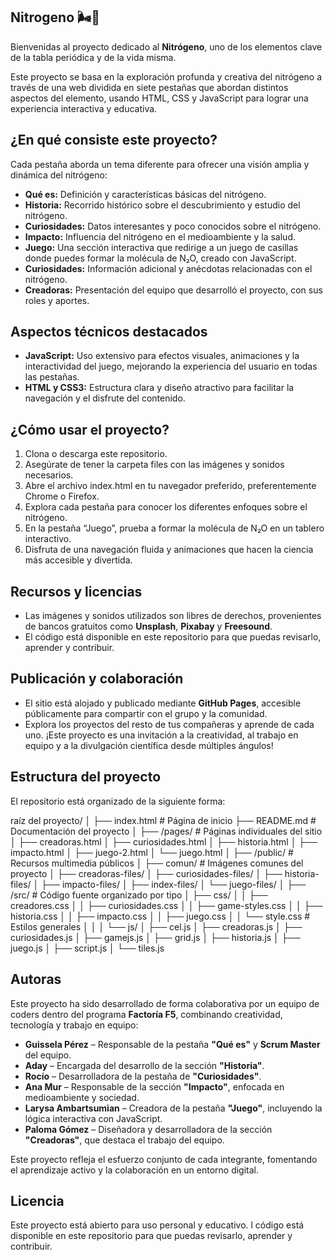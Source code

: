 ## Nitrogeno  🌬️🔬

Bienvenidas al proyecto dedicado al **Nitrógeno**, uno de los elementos clave de la tabla periódica y de la vida misma.

Este proyecto se basa en la exploración profunda y creativa del nitrógeno a través de una web dividida en siete pestañas que abordan distintos aspectos del elemento, usando HTML, CSS y JavaScript para lograr una experiencia interactiva y educativa.

## ¿En qué consiste este proyecto?

Cada pestaña aborda un tema diferente para ofrecer una visión amplia y dinámica del nitrógeno:

- **Qué es:** Definición y características básicas del nitrógeno.  
- **Historia:** Recorrido histórico sobre el descubrimiento y estudio del nitrógeno.  
- **Curiosidades:** Datos interesantes y poco conocidos sobre el nitrógeno.  
- **Impacto:** Influencia del nitrógeno en el medioambiente y la salud.  
- **Juego:** Una sección interactiva que redirige a un juego de casillas donde puedes formar la molécula de N₂O, creado con JavaScript.  
- **Curiosidades:** Información adicional y anécdotas relacionadas con el nitrógeno.  
- **Creadoras:** Presentación del equipo que desarrolló el proyecto, con sus roles y aportes.

## Aspectos técnicos destacados

- **JavaScript:** Uso extensivo para efectos visuales, animaciones y la interactividad del juego, mejorando la experiencia del usuario en todas las pestañas.  
- **HTML y CSS3:** Estructura clara y diseño atractivo para facilitar la navegación y el disfrute del contenido.

## ¿Cómo usar el proyecto?

1. Clona o descarga este repositorio.
2. Asegúrate de tener la carpeta files con las imágenes y sonidos necesarios.
3. Abre el archivo index.html en tu navegador preferido, preferentemente Chrome o Firefox.
4. Explora cada pestaña para conocer los diferentes enfoques sobre el nitrógeno.  
5. En la pestaña “Juego”, prueba a formar la molécula de N₂O en un tablero interactivo.  
6. Disfruta de una navegación fluida y animaciones que hacen la ciencia más accesible y divertida.

## Recursos y licencias

- Las imágenes y sonidos utilizados son libres de derechos, provenientes de bancos gratuitos como **Unsplash**, **Pixabay** y **Freesound**.  
- El código está disponible en este repositorio para que puedas revisarlo, aprender y contribuir.

## Publicación y colaboración

- El sitio está alojado y publicado mediante **GitHub Pages**, accesible públicamente para compartir con el grupo y la comunidad.  
- Explora los proyectos del resto de tus compañeras y aprende de cada uno. ¡Este proyecto es una invitación a la creatividad, al trabajo en equipo y a la divulgación científica desde múltiples ángulos!

## Estructura del proyecto

El repositorio está organizado de la siguiente forma:

raíz del proyecto/
│
├── index.html # Página de inicio
├── README.md # Documentación del proyecto
│
├── /pages/ # Páginas individuales del sitio
│ ├── creadoras.html
│ ├── curiosidades.html
│ ├── historia.html
│ ├── impacto.html
│ ├── juego-2.html
│ └── juego.html
│
├── /public/ # Recursos multimedia públicos
│ ├── comun/ # Imágenes comunes del proyecto
│ ├── creadoras-files/
│ ├── curiosidades-files/
│ ├── historia-files/
│ ├── impacto-files/
│ ├── index-files/
│ └── juego-files/
│
├── /src/ # Código fuente organizado por tipo
│ ├── css/
│ │ ├── creadores.css
│ │ ├── curiosidades.css
│ │ ├── game-styles.css
│ │ ├── historia.css
│ │ ├── impacto.css
│ │ ├── juego.css
│ │ └── style.css # Estilos generales
│ │
│ └── js/
│ ├── cel.js
│ ├── creadoras.js
│ ├── curiosidades.js
│ ├── gamejs.js
│ ├── grid.js
│ ├── historia.js
│ ├── juego.js
│ ├── script.js
│ └── tiles.js

## Autoras

Este proyecto ha sido desarrollado de forma colaborativa por un equipo de coders dentro del programa **Factoría F5**, combinando creatividad, tecnología y trabajo en equipo:

- **Guissela Pérez** – Responsable de la pestaña **"Qué es"** y **Scrum Master** del equipo.  
- **Aday** – Encargada del desarrollo de la sección **"Historia"**.  
- **Rocío** – Desarrolladora de la pestaña de **"Curiosidades"**.  
- **Ana Mur** – Responsable de la sección **"Impacto"**, enfocada en medioambiente y sociedad.  
- **Larysa Ambartsumian** – Creadora de la pestaña **"Juego"**, incluyendo la lógica interactiva con JavaScript.  
- **Paloma Gómez** – Diseñadora y desarrolladora de la sección **"Creadoras"**, que destaca el trabajo del equipo.

Este proyecto refleja el esfuerzo conjunto de cada integrante, fomentando el aprendizaje activo y la colaboración en un entorno digital.

## Licencia

Este proyecto está abierto para uso personal y educativo. l código está disponible en este repositorio para que puedas revisarlo, aprender y contribuir.

